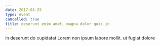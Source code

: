 ```yaml
---
date: 2017-01-25
type: event
cancelled: true
title: deserunt enim amet, magna dolor quis in
---
```

in deserunt do cupidatat Lorem non ipsum labore mollit. ut fugiat dolore